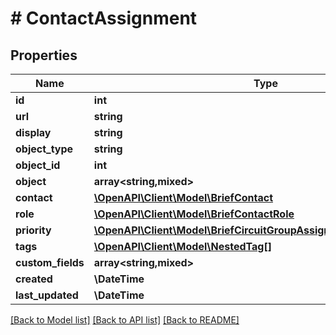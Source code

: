 # # ContactAssignment

## Properties

Name | Type | Description | Notes
------------ | ------------- | ------------- | -------------
**id** | **int** |  | [readonly]
**url** | **string** |  | [readonly]
**display** | **string** |  | [readonly]
**object_type** | **string** |  |
**object_id** | **int** |  |
**object** | **array<string,mixed>** |  | [readonly]
**contact** | [**\OpenAPI\Client\Model\BriefContact**](BriefContact.md) |  |
**role** | [**\OpenAPI\Client\Model\BriefContactRole**](BriefContactRole.md) |  | [optional]
**priority** | [**\OpenAPI\Client\Model\BriefCircuitGroupAssignmentSerializerPriority**](BriefCircuitGroupAssignmentSerializerPriority.md) |  | [optional]
**tags** | [**\OpenAPI\Client\Model\NestedTag[]**](NestedTag.md) |  | [optional]
**custom_fields** | **array<string,mixed>** |  | [optional]
**created** | **\DateTime** |  | [readonly]
**last_updated** | **\DateTime** |  | [readonly]

[[Back to Model list]](../../README.md#models) [[Back to API list]](../../README.md#endpoints) [[Back to README]](../../README.md)
